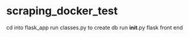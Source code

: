 # scraping_docker_test

cd into flask_app
run classes.py to create db
run __init__.py flask front end